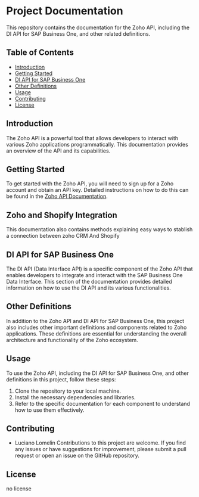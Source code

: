 # Project Documentation

This repository contains the documentation for the Zoho API, including the DI API for SAP Business One, and other related definitions.

## Table of Contents

- [Introduction](#introduction)
- [Getting Started](#getting-started)
- [DI API for SAP Business One](#di-api-for-sap-business-one)
- [Other Definitions](#other-definitions)
- [Usage](#usage)
- [Contributing](#contributing)
- [License](#license)

## Introduction

The Zoho API is a powerful tool that allows developers to interact with various Zoho applications programmatically. This documentation provides an overview of the API and its capabilities.

## Getting Started

To get started with the Zoho API, you will need to sign up for a Zoho account and obtain an API key. Detailed instructions on how to do this can be found in the [Zoho API Documentation](https://api.zoho.com/docs/).

## Zoho and Shopify Integration

This documentation also contains methods explaining easy ways to stablish a connection between zoho CRM And Shopify

## DI API for SAP Business One

The DI API (Data Interface API) is a specific component of the Zoho API that enables developers to integrate and interact with the SAP Business One Data Interface. This section of the documentation provides detailed information on how to use the DI API and its various functionalities.

## Other Definitions

In addition to the Zoho API and DI API for SAP Business One, this project also includes other important definitions and components related to Zoho applications. These definitions are essential for understanding the overall architecture and functionality of the Zoho ecosystem.

## Usage

To use the Zoho API, including the DI API for SAP Business One, and other definitions in this project, follow these steps:

1. Clone the repository to your local machine.
2. Install the necessary dependencies and libraries.
3. Refer to the specific documentation for each component to understand how to use them effectively.

## Contributing

- Luciano Lomelin
  Contributions to this project are welcome. If you find any issues or have suggestions for improvement, please submit a pull request or open an issue on the GitHub repository.

## License

no license
